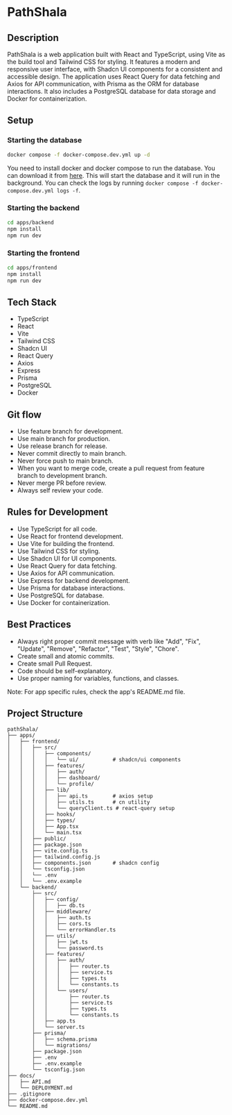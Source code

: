 # PathShala

## Description

PathShala is a web application built with React and TypeScript, using Vite as the build tool and Tailwind CSS for styling. It features a modern and responsive user interface, with Shadcn UI components for a consistent and accessible design. The application uses React Query for data fetching and Axios for API communication, with Prisma as the ORM for database interactions. It also includes a PostgreSQL database for data storage and Docker for containerization.

## Setup

### Starting the database

```bash
docker compose -f docker-compose.dev.yml up -d
```

You need to install docker and docker compose to run the database. You can download it from [here](https://www.docker.com/products/docker-desktop). This will start the database and it will run in the background. You can check the logs by running `docker compose -f docker-compose.dev.yml logs -f`.

### Starting the backend

```bash
cd apps/backend
npm install
npm run dev

```

### Starting the frontend

```bash
cd apps/frontend
npm install
npm run dev
```

## Tech Stack

- TypeScript
- React
- Vite
- Tailwind CSS
- Shadcn UI
- React Query
- Axios
- Express
- Prisma
- PostgreSQL
- Docker

## Git flow

- Use feature branch for development.
- Use main branch for production.
- Use release branch for release.
- Never commit directly to main branch.
- Never force push to main branch.
- When you want to merge code, create a pull request from feature branch to development branch.
- Never merge PR before review.
- Always self review your code.

## Rules for Development

- Use TypeScript for all code.
- Use React for frontend development.
- Use Vite for building the frontend.
- Use Tailwind CSS for styling.
- Use Shadcn UI for UI components.
- Use React Query for data fetching.
- Use Axios for API communication.
- Use Express for backend development.
- Use Prisma for database interactions.
- Use PostgreSQL for database.
- Use Docker for containerization.


## Best Practices

- Always right proper commit message with verb like "Add", "Fix", "Update", "Remove", "Refactor", "Test", "Style", "Chore".
- Create small and atomic commits.
- Create small Pull Request.
- Code should be self-explanatory.
- Use proper naming for variables, functions, and classes.

Note: For app specific rules, check the app's README.md file.

## Project Structure

```
pathShala/
├── apps/
│   ├── frontend/
│   │   ├── src/
│   │   │   ├── components/
│   │   │   │   └── ui/           # shadcn/ui components
│   │   │   ├── features/
│   │   │   │   ├── auth/
│   │   │   │   ├── dashboard/
│   │   │   │   └── profile/
│   │   │   ├── lib/
│   │   │   │   ├── api.ts        # axios setup
│   │   │   │   ├── utils.ts      # cn utility
│   │   │   │   └── queryClient.ts # react-query setup
│   │   │   ├── hooks/
│   │   │   ├── types/
│   │   │   ├── App.tsx
│   │   │   └── main.tsx
│   │   ├── public/
│   │   ├── package.json
│   │   ├── vite.config.ts
│   │   ├── tailwind.config.js
│   │   ├── components.json       # shadcn config
│   │   └── tsconfig.json
│   │   └── .env
│   │   └── .env.example
│   └── backend/
│       ├── src/
│       │   ├── config/
│       │   │   ├── db.ts
│       │   ├── middleware/
│       │   │   ├── auth.ts
│       │   │   ├── cors.ts
│       │   │   └── errorHandler.ts   
│       │   ├── utils/
│       │   │   ├── jwt.ts
│       │   │   └── password.ts         
│       │   ├── features/
│       │   │   ├── auth/
│       │   │   │   ├── router.ts
│       │   │   │   ├── service.ts
│       │   │   │   ├── types.ts
│       │   │   │   └── constants.ts
│       │   │   └── users/
│       │   │       ├── router.ts
│       │   │       ├── service.ts
│       │   │       ├── types.ts
│       │   │       └── constants.ts
│       │   ├── app.ts
│       │   └── server.ts
│       ├── prisma/
│       │   ├── schema.prisma
│       │   └── migrations/
│       ├── package.json
│       ├── .env
│       ├── .env.example
│       └── tsconfig.json
├── docs/
│   ├── API.md
│   └── DEPLOYMENT.md
├── .gitignore
├── docker-compose.dev.yml
└── README.md
```
